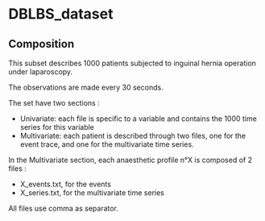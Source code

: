 # DBLBS_dataset


## Composition

This subset describes 1000 patients subjected to inguinal hernia operation under laparoscopy.

The observations are made every 30 seconds.

The set have two sections :

- Univariate: each file is specific to a variable and contains the 1000 time series for this variable
- Multivariate: each patient is described through two files, one for the event trace, and one for the multivariate time series.

In the Multivariate section, each anaesthetic profile n°X is composed of 2 files :

- X_events.txt, for the events
- X_series.txt, for the multivariate time series

All files use comma as separator.
